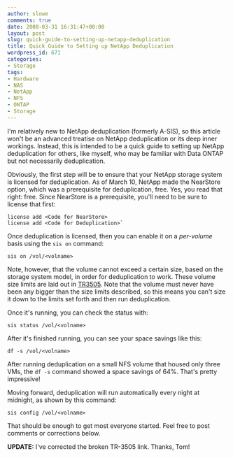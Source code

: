 ```yaml
---
author: slowe
comments: true
date: 2008-03-31 16:31:47+00:00
layout: post
slug: quick-guide-to-setting-up-netapp-deduplication
title: Quick Guide to Setting up NetApp Deduplication
wordpress_id: 671
categories:
- Storage
tags:
- Hardware
- NAS
- NetApp
- NFS
- ONTAP
- Storage
---
```


I'm relatively new to NetApp deduplication (formerly A-SIS), so this article won't be an advanced treatise on NetApp deduplication or its deep inner workings. Instead, this is intended to be a quick guide to setting up NetApp deduplication for others, like myself, who may be familiar with Data ONTAP but not necessarily deduplication.

Obviously, the first step will be to ensure that your NetApp storage system is licensed for deduplication. As of March 10, NetApp made the NearStore option, which was a prerequisite for deduplication, free. Yes, you read that right: free. Since NearStore is a prerequisite, you'll need to be sure to license that first:

	license add <Code for NearStore>  
	license add <Code for Deduplication>`

Once deduplication is licensed, then you can enable it on a _per-volume_ basis using the `sis on` command:

	sis on /vol/<volname>

Note, however, that the volume cannot exceed a certain size, based on the storage system model, in order for deduplication to work. These volume size limits are laid out in [TR3505](http://media.netapp.com/documents/tr-3505.pdf). Note that the volume must never have been any bigger than the size limits described, so this means you can't size it down to the limits set forth and then run deduplication.

Once it's running, you can check the status with:

	sis status /vol/<volname>

After it's finished running, you can see your space savings like this:

	df -s /vol/<volname>

After running deduplication on a small NFS volume that housed only three VMs, the `df -s` command showed a space savings of 64%. That's pretty impressive!

Moving forward, deduplication will run automatically every night at midnight, as shown by this command:

	sis config /vol/<volname>

That should be enough to get most everyone started. Feel free to post comments or corrections below.

**UPDATE:** I've corrected the broken TR-3505 link. Thanks, Tom!
